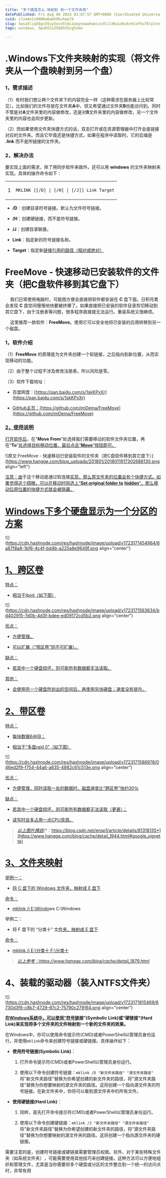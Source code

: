 ```yaml
---
title: "多个硬盘怎么 映射到 到一个文件夹用"
datePublished: Fri Aug 09 2024 03:07:57 GMT+0000 (Coordinated Universal Time)
cuid: clzm4n1x9000a0amh9kuhep74
slug: 5asa5liq56gs55uy5oco5lmiioayoowwhowiscdlildkuidkukrmlofku7blplnnlkg
tags: windows, 5pah5lu2566h55cg5zmo

---
```


# .Windows下文件夹映射的实现（将文件夹从一个盘映射到另一个盘）

### 1，需求描述

（1）有时我们想让两个文件夹下的内容完全一样（这种需求在服务器上比较常见）。比如我们的文件存放在文件夹**A**中，但又希望通过文件夹**B**也能访问到。同时不管是对**A**文件夹里的内容做修改，还是对**B**文件夹里的内容做修改，另一个文件夹里的内容也会同步更新。

（2）而如果使用文件夹快捷方式的话，双击打开或在资源管理器中打开会是链接对应的文件夹。而且它毕竟还是快捷方式，如果在程序中读取时，它的后缀是 **.link** 而不是所链接的文件夹。  

### 2，解决办法

要实现上面的需求，除了用同步软件来做外，还可以用 **windows** 的文件夹映射来实现。具体的操作命令如下：

<table><tbody><tr><td colspan="1" rowspan="1"><p>1</p></td><td colspan="1" rowspan="1"><p><code>MKLINK [[/D] | [/H] | [/J]] Link Target</code></p></td></tr></tbody></table>

* **/D**：创建目录符号链接。默认为文件符号链接。
    
* **/H**：创建硬链接，而不是符号链接。
    
* **/J**：创建目录联接。
    
* **Link**：指定新的符号链接名称。
    
* **Target**：指定新[链接引用的路径（相对或绝对）](https://www.hangge.com/)
    

# FreeMove - 快速移动已安装软件的文件夹（把C盘软件移到其它盘下）

    我们日常使用电脑时，可能图方便会直接把软件都安装在 **C** 盘下面。日积月累会发现 **C** 盘空间慢慢地快要被挤爆了。如果直接把已安装的软件目录剪切移动到其它盘下，由于注册表等问题，很多程序直接就无法运行。重装系统又很麻烦。

    这里推荐一款软件：**FreeMove**。使用它可以安全地将已安装的应用转移到另一个磁盘。

### 1，软件介绍

（1）**FreeMove** 的原理是为文件夹创建一个软链接，之后指向到新位置，从而实现移动的功能。

（2）由于整个过程不涉及修改注册表，所以风险是零。

（3）软件下载地址：

* 百度网盘：[https://pan.baidu.com/s/1skKPxXr](https://pan.baidu.com/s/1skKPxXr)
    
* [GitHub主页：](https://pan.baidu.com/s/1skKPxXr)[https://github.com/imDema/FreeMove](https://github.com/imDema/FreeMove)
    

### [2，使用说明](https://github.com/imDema/FreeMove)

[打开软件后](https://github.com/imDema/FreeMove)，在"**Move From**”处选择我们需要移动的软件文件夹位置，再在“**To**”[处选择目标移动位置，最后点击“**Move**”按钮即可。](https://pan.baidu.com/s/1skKPxXr)

![原文:FreeMove - 快速移动已安装软件的文件夹（把C盘软件移到其它盘下）](https://www.hangge.com/blog_uploads/201801/2018011917302688130.png align="left")

[注意：由](https://pan.baidu.com/s/1skKPxXr)于这个移动是通过软连接[实现，那么](https://github.com/imDema/FreeMove)[原文件夹的位置会有个快捷方式。如果觉得这个碍眼，可以在移动时钩选上“**Set or**](https://pan.baidu.com/s/1skKPxXr)**igi**[**nal folder to**](https://github.com/imDema/FreeMove) [**hidden**”，那么移动后原位置的快捷方式就会被隐藏。](https://pan.baidu.com/s/1skKPxXr)

# [Windows下多个硬盘显示为一个分区的方案](https://pan.baidu.com/s/1skKPxXr)

![](https://cdn.hashnode.com/res/hashnode/image/upload/v1723171454964/6a87f8a8-1bf6-4c4f-bd4b-a225a8e9649f.png align="center")

# [**1、跨区卷**](https://pan.baidu.com/s/1skKPxXr)

[特点：](https://pan.baidu.com/s/1skKPxXr)

* [相当](https://www.hangge.com/)[于jbod（如下图）](https://github.com/imDema/FreeMove)
    

![](https://cdn.hashnode.com/res/hashnode/image/upload/v1723171563634/bd402915-7d0b-4d3f-bdee-ed09172cd5b2.png align="center")

[优点：](https://github.com/imDema/FreeMove)

* [方便管理。](https://github.com/imDema/FreeMove)
    
* [可以](https://github.com/imDema/FreeMove)[扩展（“带区卷”则不可扩展）。](https://pan.baidu.com/s/1skKPxXr)
    

[缺点：](https://pan.baidu.com/s/1skKPxXr)

* [若其中一个硬](https://pan.baidu.com/s/1skKPxXr)[盘损坏，则可能所有数据](https://www.hangge.com/)[都无法读取。](https://github.com/imDema/FreeMove)
    

[其他：](https://github.com/imDema/FreeMove)

* [会使用完一个硬盘所划出的空间后，再](https://github.com/imDema/FreeMove)[使用另块硬盘；速度没](https://www.hangge.com/)[有提升。](https://www.hangge.com/blog/cache/detail_1944.html#google_vignette)
    

# [**2、带区卷**](https://www.hangge.com/blog/cache/detail_1944.html#google_vignette)

[特点：](https://www.hangge.com/blog/cache/detail_1944.html#google_vignette)

* [每块数据64KB；](https://pan.baidu.com/s/1skKPxXr)
    
* [相当于“多盘raid 0”（如下](https://pan.baidu.com/s/1skKPxXr)[图）](https://www.hangge.com/blog/cache/detail_1944.html#google_vignette)
    

![](https://cdn.hashnode.com/res/hashnode/image/upload/v1723171588978/046ed2f9-f754-44a6-a835-4882c61c513e.png align="center")

[优点](https://www.hangge.com/blog/cache/detail_1944.html#google_vignette)[：](https://github.com/imDema/FreeMove)

* [方便管理，同时读取一处的数据时，磁盘速度比“跨区卷”快约3](https://github.com/imDema/FreeMove)[0％](https://www.hangge.com/blog/cache/detail_1944.html#google_vignette)
    

[缺点：](https://www.hangge.com/blog/cache/detail_1944.html#google_vignette)

* [若其中一个硬盘损坏，则可能所有数据都无法读取（更甚）；](https://www.hangge.com/blog/cache/detail_1944.html#google_vignette)
    
* [读写时会多占用一点CPU](https://www.hangge.com/blog/cache/detail_1944.html#google_vignette)[资源。](https://www.hangge.com/)
    

> [*以上图片摘自*](https://www.hangge.com/)[*：https://blog.csdn.net/ensp1/article/details/81318135*](https://www.hangge.com/blog/cache/detail_1944.html#google_vignette)

# [**3、文件**](https://www.hangge.com/blog/cache/detail_1944.html#google_vignette)[**夹映射**](https://www.hangge.com/blog/cache/detail_1879.html)

[举例一：](https://www.hangge.com/blog/cache/detail_1944.html#google_vignette)

* [将 C 盘下的 Windows 文件夹](https://www.hangge.com/blog/cache/detail_1944.html#google_vignette)[，映射成 E 盘下](https://www.hangge.com/)
    

[命](https://www.hangge.com/)[令：](https://www.hangge.com/blog/cache/detail_1944.html#google_vignette)

* [mklink /j E:\\Windo](https://www.hangge.com/blog/cache/detail_1944.html#google_vignette)ws C:\\Windows
    

举例二：

* 将 F 盘下的 “分类十” 文[件夹，映射成 E 盘下](https://www.hangge.com/blog/cache/detail_1944.html#google_vignette)
    

[命令：](https://www.hangge.com/blog/cache/detail_1944.html#google_vignette)

* [mklink /j E:\\分类十 F:\\分类十](https://www.hangge.com/blog/cache/detail_1944.html#google_vignette)
    

> [*以上参考：https://www*](https://www.hangge.com/blog/cache/detail_1944.html#google_vignette)[*.hangge.com/blog/cache/detail\_1879.html*](https://www.hangge.com/blog/cache/detail_1879.html)

# **4、装载的驱动器（装入NTFS文件夹）**

![](https://cdn.hashnode.com/res/hashnode/image/upload/v1723171615469/6730d3f9-c8b7-4729-97c2-75790c279164.png align="center")

[**在Windows系统中，‌可以使用“符号链**](https://www.cnblogs.com/xiaohi/p/15321421.html)**接”(Symbolic Link)或“硬链接”(Hard Link)来实现将多个文件夹的文件映射到一个新的文件夹的效果。‌**

在Windows中，‌你可以使用命令提示符(CMD)或者PowerShell以管理员身份运行，‌并使用`mklink`命令来创建符号链接或硬链接。‌具体操作如下：‌

* **使用符号链接(Symbolic Link)**：‌
    
    1. 打开命令提示符(CMD)或者PowerShell以管理员身份运行。‌
        
    2. 使用以下命令创建符号链接：‌`mklink /D "新文件夹路径" "源文件夹路径"`  
        将"新文件夹路径"替换为你希望创建的新文件夹的路径，‌将"源文件夹路径"替换为你想要映射的源文件夹的路径。‌这将创建一个指向源文件夹的符号链接。‌在新文件夹中，‌你将可以看到源文件夹中的所有文件。‌
        
* **使用硬链接(Hard Link)**：‌
    
    1. 同样，‌首先打开命令提示符(CMD)或者PowerShell以管理员身份运行。‌
        
    2. 使用以下命令创建硬链接：‌`mklink /J "新文件夹路径" "源文件夹路径"`  
        将"新文件夹路径"替换为你希望创建的新文件夹的路径，‌将"源文件夹路径"替换为你想要映射的源文件夹的路径。‌这将创建一个指向源文件夹的硬链接。‌
        

需要注意的是，‌创建符号链接或硬链接需要管理员权限。‌另外，‌对于某些特殊文件夹（‌如系统文件夹）‌，‌可能需要使用其他技巧来创建链接。‌这种方法可以方便地组织和管理文件，‌尤其是当你需要将多个硬盘或分区的文件整合到一个统一的访问点时，‌非常有用